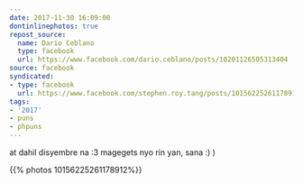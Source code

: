 ```yaml
---
date: 2017-11-30 16:09:00
dontinlinephotos: true
repost_source:
  name: Dario Ceblano
  type: facebook
  url: https://www.facebook.com/dario.ceblano/posts/10201126505313404
source: facebook
syndicated:
- type: facebook
  url: https://www.facebook.com/stephen.roy.tang/posts/10156225261178912
tags:
- '2017'
- puns
- phpuns
---
```


at dahil disyembre na  :3    magegets nyo rin yan, sana  :) )

{{% photos 10156225261178912%}}